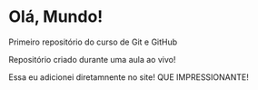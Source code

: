 # Olá, Mundo!
 Primeiro repositório do curso de Git e GitHub

Repositório criado durante uma aula ao vivo!

Essa eu adicionei diretamnente no site! QUE IMPRESSIONANTE!
